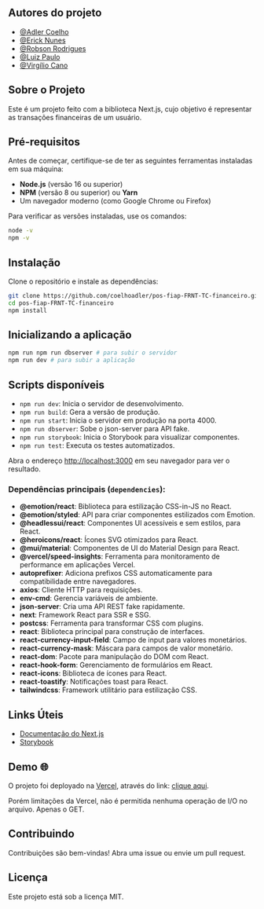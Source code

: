## Autores do projeto 

- [@Adler Coelho](https://www.linkedin.com/in/adlercoelhosantos/)
- [@Erick Nunes](https://www.linkedin.com/in/erick-nunes-bb81a9136/)
- [@Robson Rodrigues](https://www.linkedin.com/in/robson-rodrigues-ribeiro/)
- [@Luiz Paulo](https://www.linkedin.com/in/luizpaulocaldas/) 
- [@Virgílio Cano](https://www.linkedin.com/in/virgiliocano/)

## Sobre o Projeto

Este é um projeto feito com a biblioteca Next.js, cujo objetivo é representar as transações financeiras de um usuário.

## Pré-requisitos

Antes de começar, certifique-se de ter as seguintes ferramentas instaladas em sua máquina:

- **Node.js** (versão 16 ou superior)
- **NPM** (versão 8 ou superior) ou **Yarn**
- Um navegador moderno (como Google Chrome ou Firefox)

Para verificar as versões instaladas, use os comandos:

```bash
node -v
npm -v
```

## Instalação

Clone o repositório e instale as dependências:

```bash
git clone https://github.com/coelhoadler/pos-fiap-FRNT-TC-financeiro.git
cd pos-fiap-FRNT-TC-financeiro
npm install
```

## Inicializando a aplicação

```bash
npm run npm run dbserver # para subir o servidor
npm run dev # para subir a aplicação
```

## Scripts disponíveis

- `npm run dev`: Inicia o servidor de desenvolvimento.
- `npm run build`: Gera a versão de produção.
- `npm run start`: Inicia o servidor em produção na porta 4000.
- `npm run dbserver`: Sobe o json-server para API fake.
- `npm run storybook`: Inicia o Storybook para visualizar componentes.
- `npm run test`: Executa os testes automatizados.

Abra o endereço [http://localhost:3000](http://localhost:3000) em seu navegador para ver o resultado.

### Dependências principais (`dependencies`):

- **@emotion/react**: Biblioteca para estilização CSS-in-JS no React.
- **@emotion/styled**: API para criar componentes estilizados com Emotion.
- **@headlessui/react**: Componentes UI acessíveis e sem estilos, para React.
- **@heroicons/react**: Ícones SVG otimizados para React.
- **@mui/material**: Componentes de UI do Material Design para React.
- **@vercel/speed-insights**: Ferramenta para monitoramento de performance em aplicações Vercel.
- **autoprefixer**: Adiciona prefixos CSS automaticamente para compatibilidade entre navegadores.
- **axios**: Cliente HTTP para requisições.
- **env-cmd**: Gerencia variáveis de ambiente.
- **json-server**: Cria uma API REST fake rapidamente.
- **next**: Framework React para SSR e SSG.
- **postcss**: Ferramenta para transformar CSS com plugins.
- **react**: Biblioteca principal para construção de interfaces.
- **react-currency-input-field**: Campo de input para valores monetários.
- **react-currency-mask**: Máscara para campos de valor monetário.
- **react-dom**: Pacote para manipulação do DOM com React.
- **react-hook-form**: Gerenciamento de formulários em React.
- **react-icons**: Biblioteca de ícones para React.
- **react-toastify**: Notificações toast para React.
- **tailwindcss**: Framework utilitário para estilização CSS.

## Links Úteis

- [Documentação do Next.js](https://nextjs.org/docs)
- [Storybook](https://storybook.js.org/)

## Demo 🌐

O projeto foi deployado na [Vercel](https://vercel.com/), através do link: [clique aqui](https://pos-fiap-frnt-tc-financeiro.vercel.app/home).

Porém limitações da Vercel, não é permitida nenhuma operação de I/O no arquivo. Apenas o GET.

## Contribuindo

Contribuições são bem-vindas! Abra uma issue ou envie um pull request.

## Licença

Este projeto está sob a licença MIT.